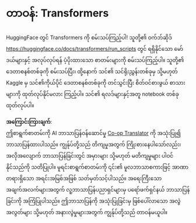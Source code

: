 <!--
CO_OP_TRANSLATOR_METADATA:
{
  "original_hash": "177f3ea3995d725e6f9f5c66af16edcd",
  "translation_date": "2025-08-25T22:05:50+00:00",
  "source_file": "lessons/5-NLP/18-Transformers/assignment.md",
  "language_code": "my"
}
-->
# တာဝန်: Transformers

HuggingFace တွင် Transformers ကို စမ်းသပ်ကြည့်ပါ! သူတို့၏ ဝက်ဘ်ဆိုဒ် https://huggingface.co/docs/transformers/run_scripts တွင် ရရှိနိုင်သော မော်ဒယ်များနှင့် အလုပ်လုပ်ရန် ပံ့ပိုးထားသော စာတမ်းများကို စမ်းသပ်ကြည့်ပါ။ သူတို့၏ ဒေတာစနစ်တစ်ခုကို စမ်းသပ်ပြီး၊ ထို့နောက် သင်၏ သင်ရိုးညွှန်းတစ်ခုမှ သို့မဟုတ် Kaggle မှ သင်၏ကိုယ်ပိုင် ဒေတာစနစ်တစ်ခုကို တင်သွင်းပြီး စိတ်ဝင်စားဖွယ် စာသားများကို ထုတ်လုပ်နိုင်မလား ကြည့်ပါ။ သင်၏ ရလဒ်များနှင့်အတူ notebook တစ်ခု ထုတ်လုပ်ပါ။

**အကြောင်းကြားချက်**:  
ဤစာရွက်စာတမ်းကို AI ဘာသာပြန်ဝန်ဆောင်မှု [Co-op Translator](https://github.com/Azure/co-op-translator) ကို အသုံးပြု၍ ဘာသာပြန်ထားပါသည်။ ကျွန်ုပ်တို့သည် တိကျမှုအတွက် ကြိုးစားနေပါသော်လည်း၊ အလိုအလျောက် ဘာသာပြန်ခြင်းတွင် အမှားများ သို့မဟုတ် မတိကျမှုများ ပါဝင်နိုင်သည်ကို သတိပြုပါ။ မူရင်းစာရွက်စာတမ်းကို ၎င်း၏ မူလဘာသာစကားဖြင့် အာဏာတရားရှိသော အရင်းအမြစ်အဖြစ် သတ်မှတ်သင့်ပါသည်။ အရေးကြီးသော အချက်အလက်များအတွက် လူ့ဘာသာပြန်ပညာရှင်များမှ ပရော်ဖက်ရှင်နယ် ဘာသာပြန်ခြင်းကို အကြံပြုပါသည်။ ဤဘာသာပြန်ကို အသုံးပြုခြင်းမှ ဖြစ်ပေါ်လာသော အလွဲအလွတ်များ သို့မဟုတ် အနားလွဲမှုများအတွက် ကျွန်ုပ်တို့သည် တာဝန်မယူပါ။